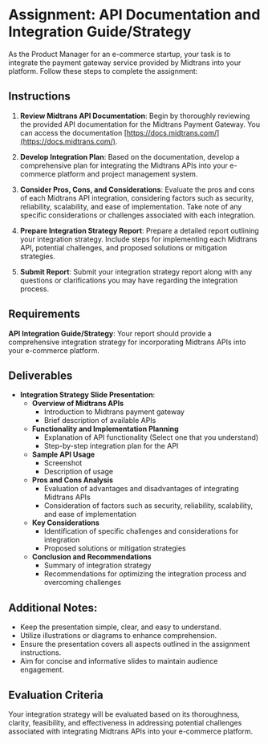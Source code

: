 # Assignment: API Documentation and Integration Guide/Strategy

As the Product Manager for an e-commerce startup, your task is to integrate the payment gateway service provided by Midtrans into your platform. Follow these steps to complete the assignment:

## Instructions

1. **Review Midtrans API Documentation**: Begin by thoroughly reviewing the provided API documentation for the Midtrans Payment Gateway. You can access the documentation [https://docs.midtrans.com/](https://docs.midtrans.com/).

2. **Develop Integration Plan**: Based on the documentation, develop a comprehensive plan for integrating the Midtrans APIs into your e-commerce platform and project management system.

3. **Consider Pros, Cons, and Considerations**: Evaluate the pros and cons of each Midtrans API integration, considering factors such as security, reliability, scalability, and ease of implementation. Take note of any specific considerations or challenges associated with each integration.

4. **Prepare Integration Strategy Report**: Prepare a detailed report outlining your integration strategy. Include steps for implementing each Midtrans API, potential challenges, and proposed solutions or mitigation strategies.

5. **Submit Report**: Submit your integration strategy report along with any questions or clarifications you may have regarding the integration process.

## Requirements

**API Integration Guide/Strategy**: Your report should provide a comprehensive integration strategy for incorporating Midtrans APIs into your e-commerce platform.

## Deliverables

- **Integration Strategy Slide Presentation**:
   - **Overview of Midtrans APIs**
     - Introduction to Midtrans payment gateway
     - Brief description of available APIs
   - **Functionality and Implementation Planning**
     - Explanation of API functionality (Select one that you understand)
     - Step-by-step integration plan for the API
   - **Sample API Usage**
     - Screenshot
     - Description of usage
   - **Pros and Cons Analysis**
     - Evaluation of advantages and disadvantages of integrating Midtrans APIs
     - Consideration of factors such as security, reliability, scalability, and ease of implementation
   - **Key Considerations**
     - Identification of specific challenges and considerations for integration
     - Proposed solutions or mitigation strategies
   - **Conclusion and Recommendations**
     - Summary of integration strategy
     - Recommendations for optimizing the integration process and overcoming challenges

## Additional Notes:

- Keep the presentation simple, clear, and easy to understand.
- Utilize illustrations or diagrams to enhance comprehension.
- Ensure the presentation covers all aspects outlined in the assignment instructions.
- Aim for concise and informative slides to maintain audience engagement.

## Evaluation Criteria

Your integration strategy will be evaluated based on its thoroughness, clarity, feasibility, and effectiveness in addressing potential challenges associated with integrating Midtrans APIs into your e-commerce platform.
